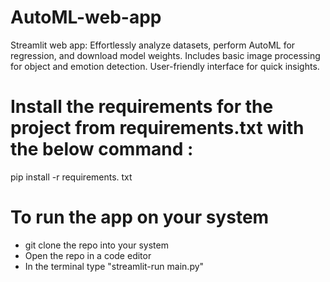 # AutoML-web-app
Streamlit web app: Effortlessly analyze datasets, perform AutoML for regression, and download model weights. Includes basic image processing for object and emotion detection. User-friendly interface for quick insights.
# Install the requirements for the project from requirements.txt with the below command :
 pip install -r requirements. txt
# To run the app on your system
- git clone the repo into your system
- Open the repo in a code editor
- In the terminal type "streamlit-run main.py"
  
